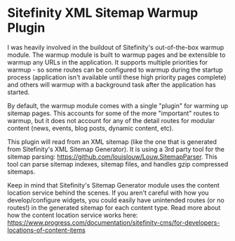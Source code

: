 # Sitefinity XML Sitemap Warmup Plugin

I was heavily involved in the buildout of Sitefinity's out-of-the-box warmup module. The warmup module is built to warmup pages and be extensible to warmup any URLs in the application. It supports multiple priorities for warmup - so some routes can be configured to warmup during the startup process (application isn't available until these high priority pages complete) and others will warmup with a background task after the application has started.

By default, the warmup module comes with a single "plugin" for warming up sitemap pages. This accounts for some of the more "important" routes to warmup, but it does not account for any of the detail routes for modular content (news, events, blog posts, dynamic content, etc). 

This plugin will read from an XML sitemap (like the one that is generated from Sitefinity's XML Sitemap Generator). It is using a 3rd party tool for the sitemap parsing: https://github.com/louislouw/Louw.SitemapParser. This tool can parse sitemap indexes, sitemap files, and handles gzip compressed sitemaps.

Keep in mind that Sitefinity's Sitemap Generator module uses the content location service behind the scenes. If you aren't careful with how you develop/configure widgets, you could easily have unintended routes (or no routes!) in the generated sitemap for each content type. Read more about how the content location service works here: https://www.progress.com/documentation/sitefinity-cms/for-developers-locations-of-content-items
